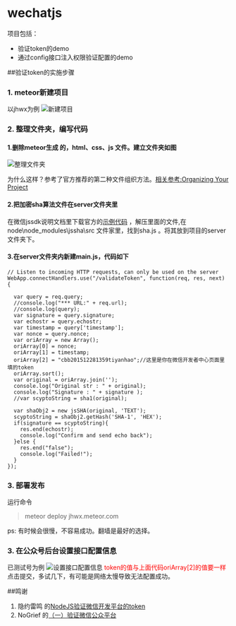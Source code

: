 # wechatjs
项目包括：
- 验证token的demo
- 通过config接口注入权限验证配置的demo

##验证token的实施步骤
### 1. meteor新建项目
以jhwx为例
![新建项目](http://7xr0mq.com1.z0.glb.clouddn.com/20160218_step1.png)

### 2. 整理文件夹，编写代码
#### 1.删除meteor生成 的，html、css、js 文件。建立文件夹如图
![整理文件夹](http://7xr0mq.com1.z0.glb.clouddn.com/20160218_step2.png)

为什么这样？参考了官方推荐的第二种文件组织方法。[相关参考:Organizing Your Project](http://docs.meteor.com/#/full/structuringyourapp)
#### 2.把加密sha算法文件在server文件夹里
在微信jssdk说明文档里下载官方的[示例代码](http://demo.open.weixin.qq.com/jssdk/sample.zip) ，解压里面的文件,在node\node_modules\jssha\src 文件家里，找到sha.js 。将其放到项目的server文件夹下。

#### 3.在server文件夹内新建main.js，代码如下
```
// Listen to incoming HTTP requests, can only be used on the server
WebApp.connectHandlers.use("/validateToken", function(req, res, next) {

  var query = req.query;
  //console.log("*** URL:" + req.url);
  //console.log(query);
  var signature = query.signature;
  var echostr = query.echostr;
  var timestamp = query['timestamp'];
  var nonce = query.nonce;
  var oriArray = new Array();
  oriArray[0] = nonce;
  oriArray[1] = timestamp;
  oriArray[2] = "cbb201512281359tiyanhao";//这里是你在微信开发者中心页面里填的token
  oriArray.sort();
  var original = oriArray.join('');
  console.log("Original str : " + original);
  console.log("Signature : " + signature );
  //var scyptoString = sha1(original);

  var shaObj2 = new jsSHA(original, 'TEXT');
  scyptoString = shaObj2.getHash('SHA-1', 'HEX');
  if(signature == scyptoString){
    res.end(echostr);
    console.log("Confirm and send echo back");
  }else {
    res.end("false");
    console.log("Failed!");
  }
});
```
### 3. 部署发布
运行命令
> meteor deploy jhwx.meteor.com

ps: 有时候会很慢，不容易成功。翻墙是最好的选择。

### 3. 在公众号后台设置接口配置信息
已测试号为例
![设置接口配置信息](http://7xr0mq.com1.z0.glb.clouddn.com/20160218_step4.png)
<font color=red>token的值与上面代码oriArray[2]的值要一样 </font>
点击提交，多试几下，有可能是网络太慢导致无法配置成功。

##鸣谢
1. 隐约雷鸣 的[NodeJS验证微信开发平台的token](https://segmentfault.com/a/1190000003012131)
2. NoGrief 的[（一）验证微信公众平台](http://blog.csdn.net/nogrief/article/details/9774773)